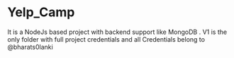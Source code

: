 # Yelp_Camp
It is a NodeJs based project with backend support like MongoDB .
 V1 is the only folder with full project credentials and all Credentials belong to @bharats0lanki
 
